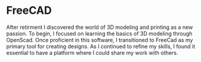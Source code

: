 # FreeCAD
After retirment I discovered the world of 3D modeling and printing as a new passion. To begin, I focused on learning the basics of 3D modeling through OpenScad. Once proficient in this software, I transitioned to FreeCad as my primary tool for creating designs. As I continued to refine my skills, I found it essential to have a platform where I could share my work with others.
